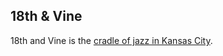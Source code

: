 ## 18th & Vine

18th and Vine is the [cradle of jazz in Kansas
City](https://en.wikipedia.org/wiki/18th_and_Vine-Downtown_East,_Kansas_City).

